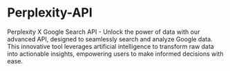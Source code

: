 # Perplexity-API
Perplexity X Google Search API - Unlock the power of data with our advanced API, designed to seamlessly search and analyze Google data. This innovative tool leverages artificial intelligence to transform raw data into actionable insights, empowering users to make informed decisions with ease.
